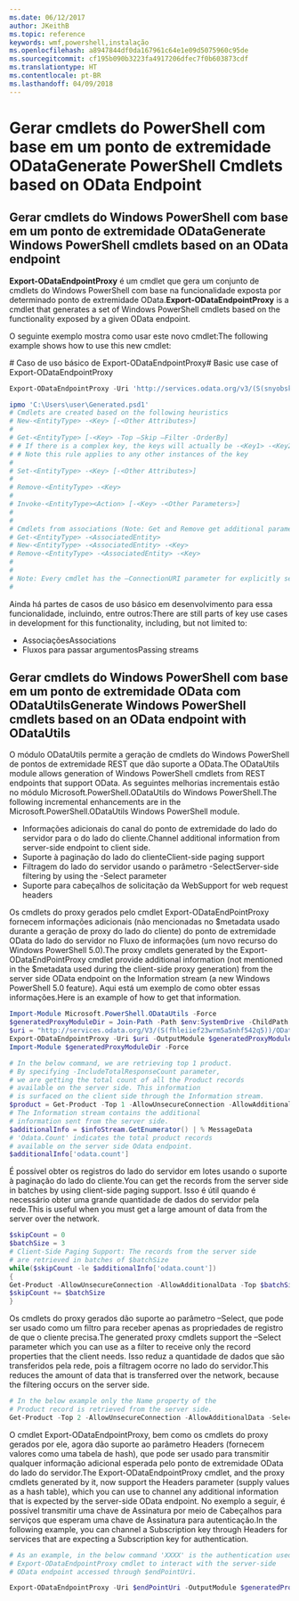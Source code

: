 ```yaml
---
ms.date: 06/12/2017
author: JKeithB
ms.topic: reference
keywords: wmf,powershell,instalação
ms.openlocfilehash: a8947844df0da167961c64e1e09d5075960c95de
ms.sourcegitcommit: cf195b090b3223fa4917206dfec7f0b603873cdf
ms.translationtype: HT
ms.contentlocale: pt-BR
ms.lasthandoff: 04/09/2018
---
```

# <a name="generate-powershell-cmdlets-based-on-odata-endpoint"></a><span data-ttu-id="fee9c-102">Gerar cmdlets do PowerShell com base em um ponto de extremidade OData</span><span class="sxs-lookup"><span data-stu-id="fee9c-102">Generate PowerShell Cmdlets based on OData Endpoint</span></span>
<a name="generate-windows-powershell-cmdlets-based-on-an-odata-endpoint"></a><span data-ttu-id="fee9c-103">Gerar cmdlets do Windows PowerShell com base em um ponto de extremidade OData</span><span class="sxs-lookup"><span data-stu-id="fee9c-103">Generate Windows PowerShell cmdlets based on an OData endpoint</span></span>
--------------------------------------------------------------

<span data-ttu-id="fee9c-104">**Export-ODataEndpointProxy** é um cmdlet que gera um conjunto de cmdlets do Windows PowerShell com base na funcionalidade exposta por determinado ponto de extremidade OData.</span><span class="sxs-lookup"><span data-stu-id="fee9c-104">**Export-ODataEndpointProxy** is a cmdlet that generates a set of Windows PowerShell cmdlets based on the functionality exposed by a given OData endpoint.</span></span>

<span data-ttu-id="fee9c-105">O seguinte exemplo mostra como usar este novo cmdlet:</span><span class="sxs-lookup"><span data-stu-id="fee9c-105">The following example shows how to use this new cmdlet:</span></span>

<span data-ttu-id="fee9c-106">\# Caso de uso básico de Export-ODataEndpointProxy</span><span class="sxs-lookup"><span data-stu-id="fee9c-106">\# Basic use case of Export-ODataEndpointProxy</span></span>

```powershell
Export-ODataEndpointProxy -Uri 'http://services.odata.org/v3/(S(snyobsk1hhutkb2yulwldgf1))/odata/odata.svc' -OutputModule C:\Users\user\Generated.psd1

ipmo 'C:\Users\user\Generated.psd1'
# Cmdlets are created based on the following heuristics
# New-<EntityType> -<Key> [-<Other Attributes>]
#
# Get-<EntityType> [-<Key> -Top –Skip –Filter -OrderBy]
# # If there is a complex key, the keys will actually be -<Key1> -<Key2>…
# # Note this rule applies to any other instances of the key
#
# Set-<EntityType> -<Key> [-<Other Attributes>]
#
# Remove-<EntityType> -<Key>
#
# Invoke-<EntityType><Action> [-<Key> -<Other Parameters>]
#
#
# Cmdlets from associations (Note: Get and Remove get additional parameter sets)
# Get-<EntityType> -<AssociatedEntity>
# New-<EntityType> -<AssociatedEntity> -<Key>
# Remove-<EntityType> -<AssociatedEntity> -<Key>
#
#
# Note: Every cmdlet has the –ConnectionURI parameter for explicitly setting the URI of the endpoint. This normally uses the same address that you gave the Export-ODataEndpointProxy cmdlet, but can be overridden in this fashion for the sake of similar endpoints.
#
```

<span data-ttu-id="fee9c-107">Ainda há partes de casos de uso básico em desenvolvimento para essa funcionalidade, incluindo, entre outros:</span><span class="sxs-lookup"><span data-stu-id="fee9c-107">There are still parts of key use cases in development for this functionality, including, but not limited to:</span></span>
-   <span data-ttu-id="fee9c-108">Associações</span><span class="sxs-lookup"><span data-stu-id="fee9c-108">Associations</span></span>
-   <span data-ttu-id="fee9c-109">Fluxos para passar argumentos</span><span class="sxs-lookup"><span data-stu-id="fee9c-109">Passing streams</span></span>

<a name="generate-windows-powershell-cmdlets-based-on-an-odata-endpoint-with-odatautils"></a><span data-ttu-id="fee9c-110">Gerar cmdlets do Windows PowerShell com base em um ponto de extremidade OData com ODataUtils</span><span class="sxs-lookup"><span data-stu-id="fee9c-110">Generate Windows PowerShell cmdlets based on an OData endpoint with ODataUtils</span></span>
------------------------------------------------------------------------------
<span data-ttu-id="fee9c-111">O módulo ODataUtils permite a geração de cmdlets do Windows PowerShell de pontos de extremidade REST que dão suporte a OData.</span><span class="sxs-lookup"><span data-stu-id="fee9c-111">The ODataUtils module allows generation of Windows PowerShell cmdlets from REST endpoints that support OData.</span></span> <span data-ttu-id="fee9c-112">As seguintes melhorias incrementais estão no módulo Microsoft.PowerShell.ODataUtils do Windows PowerShell.</span><span class="sxs-lookup"><span data-stu-id="fee9c-112">The following incremental enhancements are in the Microsoft.PowerShell.ODataUtils Windows PowerShell module.</span></span>
-   <span data-ttu-id="fee9c-113">Informações adicionais do canal do ponto de extremidade do lado do servidor para o do lado do cliente.</span><span class="sxs-lookup"><span data-stu-id="fee9c-113">Channel additional information from server-side endpoint to client side.</span></span>
-   <span data-ttu-id="fee9c-114">Suporte à paginação do lado do cliente</span><span class="sxs-lookup"><span data-stu-id="fee9c-114">Client-side paging support</span></span>
-   <span data-ttu-id="fee9c-115">Filtragem do lado do servidor usando o parâmetro -Select</span><span class="sxs-lookup"><span data-stu-id="fee9c-115">Server-side filtering by using the -Select parameter</span></span>
-   <span data-ttu-id="fee9c-116">Suporte para cabeçalhos de solicitação da Web</span><span class="sxs-lookup"><span data-stu-id="fee9c-116">Support for web request headers</span></span>

<span data-ttu-id="fee9c-117">Os cmdlets do proxy gerados pelo cmdlet Export-ODataEndPointProxy fornecem informações adicionais (não mencionadas no $metadata usado durante a geração de proxy do lado do cliente) do ponto de extremidade OData do lado do servidor no Fluxo de informações (um novo recurso do Windows PowerShell 5.0).</span><span class="sxs-lookup"><span data-stu-id="fee9c-117">The proxy cmdlets generated by the Export-ODataEndPointProxy cmdlet provide additional information (not mentioned in the $metadata used during the client-side proxy generation) from the server side OData endpoint on the Information stream (a new Windows PowerShell 5.0 feature).</span></span> <span data-ttu-id="fee9c-118">Aqui está um exemplo de como obter essas informações.</span><span class="sxs-lookup"><span data-stu-id="fee9c-118">Here is an example of how to get that information.</span></span>
```powershell
Import-Module Microsoft.PowerShell.ODataUtils -Force
$generatedProxyModuleDir = Join-Path -Path $env:SystemDrive -ChildPath 'ODataDemoProxy'
$uri = "http://services.odata.org/V3/(S(fhleiief23wrm5a5nhf542q5))/OData/OData.svc/"
Export-ODataEndpointProxy -Uri $uri -OutputModule $generatedProxyModuleDir -Force -AllowUnSecureConnection -Verbose -AllowClobber
Import-Module $generatedProxyModuleDir -Force

# In the below command, we are retrieving top 1 product.
# By specifying -IncludeTotalResponseCount parameter,
# we are getting the total count of all the Product records
# available on the server side. This information
# is surfaced on the client side through the Information stream.
$product = Get-Product -Top 1 -AllowUnsecureConnection -AllowAdditionalData -IncludeTotalResponseCount -InformationVariable infoStream
# The Information stream contains the additional
# information sent from the server side.
$additionalInfo = $infoStream.GetEnumerator() | % MessageData
# 'Odata.Count' indicates the total product records
# available on the server side Odata endpoint.
$additionalInfo['odata.count']
```

<span data-ttu-id="fee9c-119">É possível obter os registros do lado do servidor em lotes usando o suporte à paginação do lado do cliente.</span><span class="sxs-lookup"><span data-stu-id="fee9c-119">You can get the records from the server side in batches by using client-side paging support.</span></span> <span data-ttu-id="fee9c-120">Isso é útil quando é necessário obter uma grande quantidade de dados do servidor pela rede.</span><span class="sxs-lookup"><span data-stu-id="fee9c-120">This is useful when you must get a large amount of data from the server over the network.</span></span>
```powershell
$skipCount = 0
$batchSize = 3
# Client-Side Paging Support: The records from the server side
# are retrieved in batches of $batchSize
while($skipCount -le $additionalInfo['odata.count'])
{
Get-Product -AllowUnsecureConnection -AllowAdditionalData -Top $batchSize -Skip $skipCount
$skipCount += $batchSize
}
```

<span data-ttu-id="fee9c-121">Os cmdlets do proxy gerados dão suporte ao parâmetro –Select, que pode ser usado como um filtro para receber apenas as propriedades de registro de que o cliente precisa.</span><span class="sxs-lookup"><span data-stu-id="fee9c-121">The generated proxy cmdlets support the –Select parameter which you can use as a filter to receive only the record properties that the client needs.</span></span> <span data-ttu-id="fee9c-122">Isso reduz a quantidade de dados que são transferidos pela rede, pois a filtragem ocorre no lado do servidor.</span><span class="sxs-lookup"><span data-stu-id="fee9c-122">This reduces the amount of data that is transferred over the network, because the filtering occurs on the server side.</span></span>
```powershell
# In the below example only the Name property of the
# Product record is retrieved from the server side.
Get-Product -Top 2 -AllowUnsecureConnection -AllowAdditionalData -Select Name
```

<span data-ttu-id="fee9c-123">O cmdlet Export-ODataEndpointProxy, bem como os cmdlets do proxy gerados por ele, agora dão suporte ao parâmetro Headers (fornecem valores como uma tabela de hash), que pode ser usado para transmitir qualquer informação adicional esperada pelo ponto de extremidade OData do lado do servidor.</span><span class="sxs-lookup"><span data-stu-id="fee9c-123">The Export-ODataEndpointProxy cmdlet, and the proxy cmdlets generated by it, now support the Headers parameter (supply values as a hash table), which you can use to channel any additional information that is expected by the server-side OData endpoint.</span></span> <span data-ttu-id="fee9c-124">No exemplo a seguir, é possível transmitir uma chave de Assinatura por meio de Cabeçalhos para serviços que esperam uma chave de Assinatura para autenticação.</span><span class="sxs-lookup"><span data-stu-id="fee9c-124">In the following example, you can channel a Subscription key through Headers for services that are expecting a Subscription key for authentication.</span></span>
```powershell
# As an example, in the below command 'XXXX' is the authentication used by the
# Export-ODataEndpointProxy cmdlet to interact with the server-side
# OData endpoint accessed through $endPointUri.

Export-ODataEndpointProxy -Uri $endPointUri -OutputModule $generatedProxyModuleDir -Force -AllowUnSecureConnection -Verbose -Headers @{'subscription-key'='XXXX'}
```